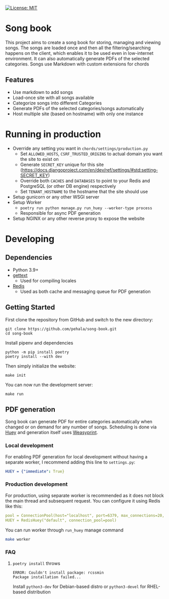  [![License: MIT](https://img.shields.io/badge/License-MIT-yellow.svg)](https://opensource.org/licenses/MIT)
 
# Song book
This project aims to create a song book for storing, managing and viewing songs. The songs are loaded once and then all the filtering/searching happens on the client, which enables it to be used even in low-internet environment. It can also automatically generate PDFs of the selected categories. Songs use Markdown with custom extensions for chords

## Features

* Use markdown to add songs
* Load-once site with all songs available
* Categorize songs into different Categories
* Generate PDFs of the selected categories/songs automatically
* Host multiple site (based on hostname) with only one instance

# Running in production

* Override any setting you want in `chords/settings/production.py`
  * Set `ALLOWED_HOSTS`, `CSRF_TRUSTED_ORIGINS` to actual domain you want the site to exist on
  * Generate `SECRET_KEY` unique for this site (https://docs.djangoproject.com/en/dev/ref/settings/#std:setting-SECRET_KEY)
  * Override both `CACHES` and `DATABASES` to point to your Redis and PostgreSQL (or other DB engine) respectively
  * Set `TENANT_HOSTNAME` to the hostname that the site should use
* Setup gunicorn or any other WSGI server
* Setup Worker
  * `poetry run python manage.py run_huey --worker-type process`
  * Responsible for async PDF generation
* Setup NGINX or any other reverse proxy to expose the website

# Developing

## Dependencies

* Python 3.9+
* [gettext](https://www.gnu.org/software/gettext/)
    * Used for compiling locales
* [Redis](https://redis.io/)
    * Used as both cache and messaging queue for PDF generation

## Getting Started

First clone the repository from GitHub and switch to the new directory:

    git clone https://github.com/pehala/song-book.git
    cd song-book
    
Install pipenv and dependencies

    python -m pip install poetry
    poetry install --with dev
    
Then simply initialize the website:

    make init

You can now run the development server:

    make run


## PDF generation

Song book can generate PDF for entire categories automatically when changed or on demand for any number of songs. Scheduling is done via [Huey](https://github.com/coleifer/huey) and generation itself uses [Weasyprint](https://github.com/Kozea/WeasyPrint).

### Local development

For enabling PDF generation for local development without having a separate worker, I recommend adding this line to `settings.py`:

```yaml
HUEY = {"immediate": True}
```

### Production development

For production, using separate worker is recommended as it does not block the main thread and subsequent request. You can configure it using Redis like this:

```yaml
pool = ConnectionPool(host="localhost", port=6379, max_connections=20, db=2)
HUEY = RedisHuey("default", connection_pool=pool)
```

You can run worker through `run_huey` manage command
```bash
make worker
```

### FAQ

1. `poetry install` throws 

       ERROR: Couldn't install package: rcssmin
       Package installation failed...

    Install `python3-dev` for Debian-based distro or `python3-devel` for RHEL-based distribution

